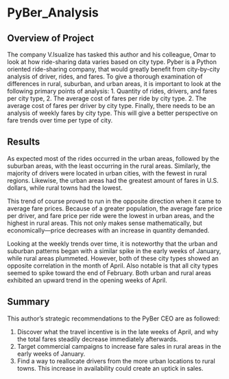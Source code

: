 # PyBer_Analysis

## Overview of Project

The company V.Isualize has tasked this author and his colleague, Omar to look at how ride-sharing data varies based on city type. Pyber is a Python oriented ride-sharing company, that would greatly benefit from city-by-city analysis of driver, rides, and fares. To give a thorough examination of differences in rural, suburban, and urban areas, it is important to look at the following primary points of analysis: 1. Quantity of rides, drivers, and fares per city type, 2. The average cost of fares per ride by city type. 2. The average cost of fares per driver by city type. Finally, there needs to be an analysis of weekly fares by city type. This will give a better perspective on fare trends over time per type of city.

## Results

As expected most of the rides occurred in the urban areas, followed by the suburban areas, with the least occurring in the rural areas. Similarly, the majority of drivers were located in urban cities, with the fewest in rural regions. Likewise, the urban areas had the greatest amount of fares in U.S. dollars, while rural towns had the lowest. 

This trend of course proved to run in the opposite direction when it came to average fare prices. Because of a greater population, the average fare price per driver, and fare price per ride were the lowest in urban areas, and the highest in rural areas. This not only makes sense mathematically, but economically—price decreases with an increase in quantity demanded. 


Looking at the weekly trends over time, it is noteworthy that the urban and suburban patterns began with a similar spike in the early weeks of January, while rural areas plummeted. However, both of these city types showed an opposite correlation in the month of April. Also notable is that all city types seemed to spike toward the end of February. Both urban and rural areas exhibited an upward trend in the opening weeks of April. 


## Summary

This author’s strategic recommendations to the PyBer CEO are as followed:

1.	Discover what the travel incentive is in the late weeks of April, and why the total fares steadily decrease immediately afterwards.
2.	Target commercial campaigns to increase fare sales in rural areas in the early weeks of January. 
3.	Find a way to reallocate drivers from the more urban locations to rural towns. This increase in availability could create an uptick in sales.
